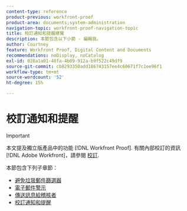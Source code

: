 ```yaml
---
content-type: reference
product-previous: workfront-proof
product-area: documents;system-administration
navigation-topic: workfront-proof-navigation-topic
title: 校訂通知和提醒總覽
description: 本節包含以下小節 - 編輯我。
author: Courtney
feature: Workfront Proof, Digital Content and Documents
recommendations: noDisplay, noCatalog
exl-id: 028a1a01-40fa-4b09-912a-b9f522c49df9
source-git-commit: cb8293350add186743157ee4c60671f7c1ee96f1
workflow-type: tm+mt
source-wordcount: '52'
ht-degree: 15%

---
```


# 校訂通知和提醒

>[!IMPORTANT]
>
>本文提及獨立版產品中的功能 [!DNL Workfront Proof]. 有關內部校訂的資訊 [!DNL Adobe Workfront]，請參閱 [校訂](../../review-and-approve-work/proofing/proofing.md).

本節包含下列子章節：

* [避免垃圾郵件篩選器](../../workfront-proof/wp-emailsntfctns/avoiding-spam-filters/avoid-spam-filters.md)
* [電子郵件警示](../../workfront-proof/wp-emailsntfctns/email-alerts/email-alerts.md)
* [傳送訊息給稽核者](../../workfront-proof/wp-emailsntfctns/messaging-reviewers/send-messages-to-reviewers.md)
* [校訂通知和提醒](../../workfront-proof/wp-emailsntfctns/proof-notifications-and-reminders/proof-notifications-and-reminders.md)
